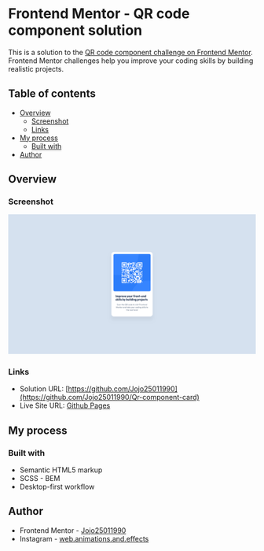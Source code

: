 # Frontend Mentor - QR code component solution

This is a solution to the [QR code component challenge on Frontend Mentor](https://www.frontendmentor.io/challenges/qr-code-component-iux_sIO_H). Frontend Mentor challenges help you improve your coding skills by building realistic projects.

## Table of contents

-   [Overview](#overview)
    -   [Screenshot](#screenshot)
    -   [Links](#links)
-   [My process](#my-process)
    -   [Built with](#built-with)
-   [Author](#author)

## Overview

### Screenshot

![](./Qr-component-card.png)

### Links

-   Solution URL: [https://github.com/Jojo25011990](https://github.com/Jojo25011990/Qr-component-card)
-   Live Site URL: [Github Pages](https://jojo25011990.github.io/Qr-component-card/)

## My process

### Built with

-   Semantic HTML5 markup
-   SCSS - BEM
-   Desktop-first workflow

## Author

-   Frontend Mentor - [Jojo25011990](https://www.frontendmentor.io/profile/Jojo25011990)
-   Instagram - [web.animations.and.effects](https://www.instagram.com/web.animations.and.effects/)
